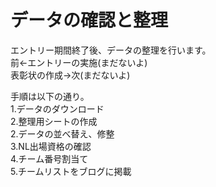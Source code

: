 # データの確認と整理

エントリー期間終了後、データの整理を行います。  
前←エントリーの実施(まだないよ)  
表彰状の作成→次(まだないよ)  

手順は以下の通り。  
1.データのダウンロード  
2.整理用シートの作成  
2.データの並べ替え、修整  
3.NL出場資格の確認  
4.チーム番号割当て  
5.チームリストをブログに掲載  
